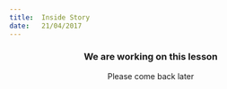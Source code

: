 ```yaml
---
title:  Inside Story
date:   21/04/2017
---
```


### <center>We are working on this lesson</center>
<center>Please come back later</center>
